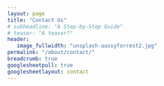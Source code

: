 ```yaml
---
layout: page
title: "Contact Us"
# subheadline: "A Step-by-Step Guide"
# teaser: "A teaser?"
header:
   image_fullwidth: "unsplash-aussyforrest2.jpg"
permalink: "/about/contact/"
breadcrumb: true
googlesheetpull: true
googlesheetlayout: contact
---
```


<div class="google-sheet-layout"></div>
